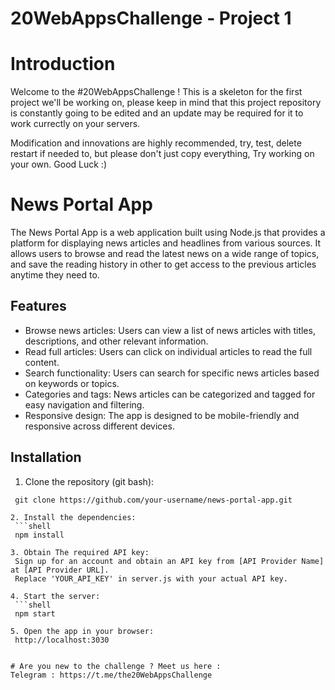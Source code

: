 # 20WebAppsChallenge - Project 1

# Introduction
Welcome to the #20WebAppsChallenge ! 
This is a skeleton for the first project we'll be working on, please keep in mind that this project repository is constantly going to be edited and an update may be required for it to work currectly on your servers.

Modification and innovations are highly recommended, try, test, delete restart if needed to, but please don't just copy everything, Try working on your own.
Good Luck :)

# News Portal App
The News Portal App is a web application built using Node.js that provides a platform for displaying news articles and headlines from various sources. It allows users to browse and read the latest news on a wide range of topics, and save the reading history in other to get access to the previous articles anytime they need to.

## Features
- Browse news articles: Users can view a list of news articles with titles, descriptions, and other relevant information.
- Read full articles: Users can click on individual articles to read the full content.
- Search functionality: Users can search for specific news articles based on keywords or topics.
- Categories and tags: News articles can be categorized and tagged for easy navigation and filtering.
- Responsive design: The app is designed to be mobile-friendly and responsive across different devices.

## Installation
1. Clone the repository (git bash):
  ```shell
   git clone https://github.com/your-username/news-portal-app.git
   
2. Install the dependencies:
   ```shell
   npm install 

3. Obtain The required API key:
   Sign up for an account and obtain an API key from [API Provider Name] at [API Provider URL].
   Replace 'YOUR_API_KEY' in server.js with your actual API key.

4. Start the server:
   ```shell
   npm start
   
5. Open the app in your browser:
   http://localhost:3030


# Are you new to the challenge ? Meet us here :
  Telegram : https://t.me/the20WebAppsChallenge
